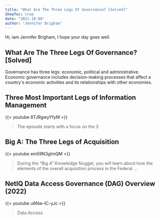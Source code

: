 ```yaml
---
title: "What Are The Three Legs Of Governance? [Solved]"
ShowToc: true 
date: "2021-10-08"
author: "Jennifer Brigham" 
---
```


Hi, iam Jennifer Brigham, I hope your day goes well.
## What Are The Three Legs Of Governance? [Solved]
Governance has three legs: economic, political and administrative. Economic governance includes decision-making processes that affect a country's economic activities and its relationships with other economies.

## Three Most Important Legs of Information Management
{{< youtube 8TJRgwyYfyM >}}
>The episode starts with a focus on the 3 

## Big A: The Three Legs of Acquisition
{{< youtube em59N3gImQM >}}
>During the “Big A” Knowledge Nugget, you will learn about how the elements of the overall acquisition process in the Federal ...

## NetIQ Data Access Governance (DAG) Overview (2022)
{{< youtube u6Nw-IC-yJc >}}
>Data Access 

